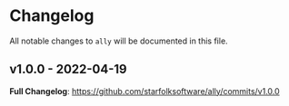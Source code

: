 # Changelog

All notable changes to `ally` will be documented in this file.

## v1.0.0 - 2022-04-19

**Full Changelog**: https://github.com/starfolksoftware/ally/commits/v1.0.0
